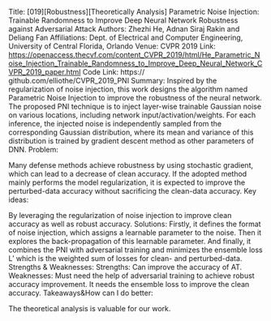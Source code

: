 Title: [019][Robustness][Theoretically Analysis] Parametric Noise Injection: Trainable Randomness to Improve Deep Neural Network Robustness against Adversarial Attack
Authors:  Zhezhi He, Adnan Siraj Rakin and Deliang Fan
Affiliations: Dept. of Electrical and Computer Engineering, University of Central Florida, Orlando
Venue: CVPR 2019
Link: https://openaccess.thecvf.com/content_CVPR_2019/html/He_Parametric_Noise_Injection_Trainable_Randomness_to_Improve_Deep_Neural_Network_CVPR_2019_paper.html
Code Link: https:// github.com/elliothe/CVPR_2019_PNI
Summary:
Inspired by the regularization of noise injection, this work designs the algorithm named Parametric Noise Injection to improve the robustness of the neural network. The proposed PNI technique is to inject layer-wise trainable Gaussian noise on various locations, including network input/activation/weights. For each inference, the injected noise is independently sampled from the corresponding Gaussian distribution, where its mean and variance of this distribution is trained by gradient descent method as other parameters of DNN.
Problem:

Many defense methods achieve robustness by using stochastic gradient, which can lead to a decrease of clean accuracy.
If the adopted method mainly performs the model regularization, it is expected to improve the perturbed-data accuracy without sacrificing the clean-data accuracy.
Key ideas:

By leveraging the regularization of noise injection to improve clean accuracy as well as robust accuracy.
Solutions:
Firstly, it defines the format of noise injection, which assigns a learnable parameter to the noise. Then it explores the back-propagation of this learnable parameter. And finally, it combines the PNI with adversarial training and minimizes the ensemble loss L′ which is the weighted sum of losses for clean- and perturbed-data.
Strengths & Weaknesses:
Strengths: Can improve the accuracy of AT.
Weaknesses: Must need the help of adversarial training to achieve robust accuracy improvement. It needs the ensemble loss to improve the clean accuracy.
Takeaways&How can I do better:

The theoretical analysis is valuable for our work.
